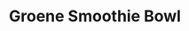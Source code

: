 ---
title: Groene Smoothie Bowl
description: Voedzame ontbijtbowl vol vitamines en mineralen
image: https://images.unsplash.com/photo-1589017605676-3b1e553a60ed
categories: [Ontbijt, Vegetarisch, Koolhydraatarm]
tijd: 10
portions: 1
ingredients:
  - 1 banaan
  - 100g spinazie
  - 1 avocado
  - 200ml kokoswater
  - 1 el chiazaad
  - Toppings: granola, kokosrasp, bessen
instructions:
  - Blend banaan, spinazie, halve avocado en kokoswater.
  - Giet in een kom.
  - Garneer met resterende avocado in plakjes.
  - Bestrooi met chiazaad, granola, kokosrasp en bessen.
---